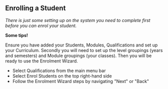 ## **Enrolling a Student**
*There is just some setting up on the system you need to complete first before you can enrol your student.*

**Some tips!**

Ensure you have added your Students, Modules, Qualifications and set up your Curriculum. 
Secondly you will need to set up the level groupings (years and semesters) and Module groupings (your classes). Then
you will be ready to use the Enrolment Wizard.
-	Select Qualifications from the main menu bar
-	Select Enrol Students on the top right-hand side
-	Follow the Enrolment Wizard steps by navigating "Next" or "Back" 


